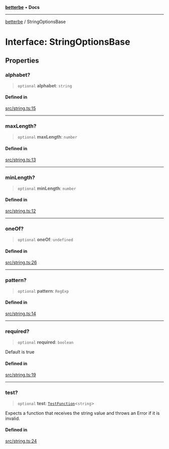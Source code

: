 [**betterbe**](../README.md) • **Docs**

---

[betterbe](../README.md) / StringOptionsBase

# Interface: StringOptionsBase

## Properties

### alphabet?

> `optional` **alphabet**: `string`

#### Defined in

[src/string.ts:15](https://github.com/ericvera/betterbe/blob/main/src/string.ts#L15)

---

### maxLength?

> `optional` **maxLength**: `number`

#### Defined in

[src/string.ts:13](https://github.com/ericvera/betterbe/blob/main/src/string.ts#L13)

---

### minLength?

> `optional` **minLength**: `number`

#### Defined in

[src/string.ts:12](https://github.com/ericvera/betterbe/blob/main/src/string.ts#L12)

---

### oneOf?

> `optional` **oneOf**: `undefined`

#### Defined in

[src/string.ts:26](https://github.com/ericvera/betterbe/blob/main/src/string.ts#L26)

---

### pattern?

> `optional` **pattern**: `RegExp`

#### Defined in

[src/string.ts:14](https://github.com/ericvera/betterbe/blob/main/src/string.ts#L14)

---

### required?

> `optional` **required**: `boolean`

Default is true

#### Defined in

[src/string.ts:19](https://github.com/ericvera/betterbe/blob/main/src/string.ts#L19)

---

### test?

> `optional` **test**: [`TestFunction`](../type-aliases/TestFunction.md)\<`string`\>

Expects a function that receives the string value and throws an Error if it
is invalid.

#### Defined in

[src/string.ts:24](https://github.com/ericvera/betterbe/blob/main/src/string.ts#L24)
